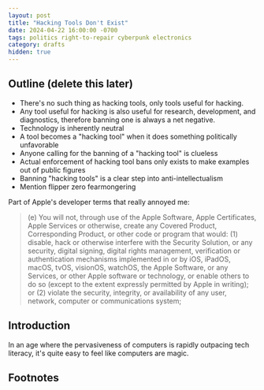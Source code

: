 ```yaml
---
layout: post
title: "Hacking Tools Don't Exist"
date: 2024-04-22 16:00:00 -0700
tags: politics right-to-repair cyberpunk electronics
category: drafts
hidden: true
--- 
```


## Outline (delete this later)
- There's no such thing as hacking tools, only tools useful for hacking.
- Any tool useful for hacking is also useful for research, development, and
diagnostics, therefore banning one is always a net negative.
- Technology is inherently neutral
- A tool becomes a "hacking tool" when it does something politically unfavorable
- Anyone calling for the banning of a "hacking tool" is clueless 
- Actual enforcement of hacking tool bans only exists to make examples out of
public figures 
- Banning "hacking tools" is a clear step into anti-intellectualism
- Mention flipper zero fearmongering

Part of Apple's developer terms that really annoyed me: 
> (e) You will not, through use of the Apple Software, Apple Certificates, Apple Services or otherwise, create any Covered Product, Corresponding Product, or other code or program that would: (1) disable, hack or otherwise interfere with the Security Solution, or any security, digital signing, digital rights management, verification or authentication mechanisms implemented in or by iOS, iPadOS, macOS, tvOS, visionOS, watchOS, the Apple Software, or any Services, or other Apple software or technology, or enable others to do so (except to the extent expressly permitted by Apple in writing); or (2) violate the security, integrity, or availability of any user, network, computer or communications system;

## Introduction
In an age where the pervasiveness of computers is rapidly outpacing tech 
literacy, it's quite easy to feel like computers are magic. 

## Footnotes

